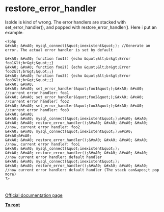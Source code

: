 # restore_error_handler





Isolde is kind of wrong. The error handlers are stacked with set_error_handler(), and popped with restore_error_handler(). Here i put an example:



```
<?php
&#xA0; &#xA0; mysql_connect(&quot;inexistent&quot;); //Generate an error. The actual error handler is set by default

&#xA0; &#xA0; function foo1() {echo &quot;&lt;br&gt;Error foo1&lt;br&gt;&quot;;}
&#xA0; &#xA0; function foo2() {echo &quot;&lt;br&gt;Error foo2&lt;br&gt;&quot;;}
&#xA0; &#xA0; function foo3() {echo &quot;&lt;br&gt;Error foo3&lt;br&gt;&quot;;}
&#xA0; &#xA0; 
&#xA0; &#xA0; set_error_handler(&quot;foo1&quot;);&#xA0; &#xA0; //current error handler: foo1
&#xA0; &#xA0; set_error_handler(&quot;foo2&quot;);&#xA0; &#xA0; //current error handler: foo2
&#xA0; &#xA0; set_error_handler(&quot;foo3&quot;);&#xA0; &#xA0; //current error handler: foo3
&#xA0; &#xA0; 
&#xA0; &#xA0; mysql_connect(&quot;inexistent&quot;);&#xA0; &#xA0; 
&#xA0; &#xA0; restore_error_handler();&#xA0; &#xA0; &#xA0; &#xA0; //now, current error handler: foo2
&#xA0; &#xA0; mysql_connect(&quot;inexistent&quot;);&#xA0; &#xA0;&#xA0; 
&#xA0; &#xA0; restore_error_handler();&#xA0; &#xA0; &#xA0; &#xA0; //now, current error handler: foo1
&#xA0; &#xA0; mysql_connect(&quot;inexistent&quot;); 
&#xA0; &#xA0; restore_error_handler();&#xA0; &#xA0; &#xA0; &#xA0; //now current error handler: default handler
&#xA0; &#xA0; mysql_connect(&quot;inexistent&quot;);
&#xA0; &#xA0; restore_error_handler();&#xA0; &#xA0; &#xA0; &#xA0; //now current error handler: default handler (The stack can&apos;t pop more)
?>
```



  

#

[Official documentation page](https://www.php.net/manual/en/function.restore-error-handler.php)

**[To root](/README.md)**